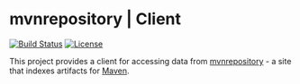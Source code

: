 mvnrepository | Client
===

[![Build Status](https://img.shields.io/circleci/project/devcsrj/mvnrepository-client.svg)](https://circleci.com/gh/devcsrj/mvnrepository-client)
[![License](https://img.shields.io/github/license/devcsrj/mvnrepository-client.svg)](LICENSE)

This project provides a client for accessing data from [mvnrepository](http://mvnrepository.com/) - a site that indexes artifacts for [Maven](http://maven.apache.org/).
